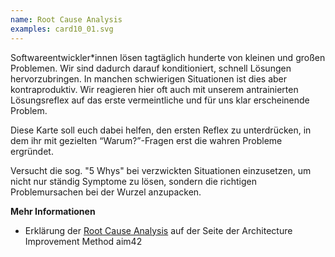 ```yaml
---
name: Root Cause Analysis
examples: card10_01.svg
---
```

Softwareentwickler*innen lösen tagtäglich hunderte von kleinen und großen Problemen. Wir sind dadurch darauf konditioniert, schnell Lösungen hervorzubringen. In manchen schwierigen Situationen ist dies aber kontraproduktiv. Wir reagieren hier oft auch mit unserem antrainierten Lösungsreflex auf das erste vermeintliche und für uns klar erscheinende Problem.

Diese Karte soll euch dabei helfen, den ersten Reflex zu unterdrücken, in dem ihr mit gezielten <q>Warum?</q>-Fragen erst die wahren Probleme ergründet.

Versucht die sog. "5 Whys" bei verzwickten Situationen einzusetzen, um nicht nur ständig Symptome zu lösen, sondern die richtigen Problemursachen bei der Wurzel anzupacken.

**Mehr Informationen**
* Erklärung der [Root Cause Analysis](https://aim42.github.io/#Root-Cause-Analysis) auf der Seite der Architecture Improvement Method aim42